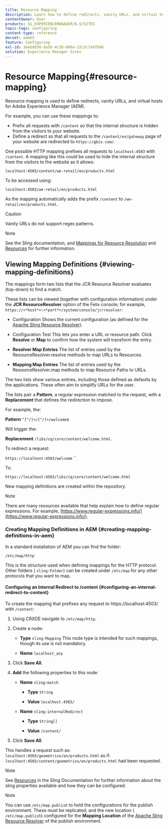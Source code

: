 ```yaml
---
title: Resource Mapping
description: Learn how to define redirects, vanity URLs, and virtual hosts for Adobe Experience Manager by using resource mapping.
contentOwner: User
products: SG_EXPERIENCEMANAGER/6.5/SITES
topic-tags: configuring
content-type: reference
docset: aem65
feature: Configuring
exl-id: 3eebdd38-da5b-4c38-868a-22c3c7a97b66
solution: Experience Manager Sites
---
```

# Resource Mapping{#resource-mapping}

Resource mapping is used to define redirects, vanity URLs, and virtual hosts for Adobe Experience Manager (AEM).

For example, you can use these mappings to:

* Prefix all requests with `/content` so that the internal structure is hidden from the visitors to your website.
* Define a redirect so that all requests to the `/content/en/gateway` page of your website are redirected to `https://gbiv.com/`.

One possible HTTP mapping prefixes all requests to `localhost:4503` with `/content`. A mapping like this could be used to hide the internal structure from the visitors to the website as it allows:

`localhost:4503/content/we-retail/en/products.html`

To be accessed using:

`localhost:4503/we-retail/en/products.html`

As the mapping automatically adds the prefix `/content` to `/we-retail/en/products.html`.

>[!CAUTION]
>
>Vanity URLs do not support regex patterns.

>[!NOTE]
>
>See the Sling documentation, and [Mappings for Resource Resolution](https://sling.apache.org/documentation/the-sling-engine/mappings-for-resource-resolution.html) and [Resources](https://sling.apache.org/documentation/the-sling-engine/resources.html) for further information.

## Viewing Mapping Definitions {#viewing-mapping-definitions}

The mappings form two lists that the JCR Resource Resolver evaluates (top-down) to find a match.

These lists can be viewed (together with configuration information) under the **JCR ResourceResolver** option of the Felix console; for example, `https://<*host*>:<*port*>/system/console/jcrresolver`:

* Configuration
  Shows the current configuration (as defined for the [Apache Sling Resource Resolver](/help/sites-deploying/osgi-configuration-settings.md#apacheslingresourceresolver)).

* Configuration Test
  This lets you enter a URL or resource path. Click **Resolve** or **Map** to confirm how the system will transform the entry.

* **Resolver Map Entries**
  The list of entries used by the ResourceResolver.resolve methods to map URLs to Resources.

* **Mapping Map Entries**
  The list of entries used by the ResourceResolver.map methods to map Resource Paths to URLs.

The two lists show various entries, including those defined as defaults by the applications. These often aim to simplify URLs for the user.

The lists pair a **Pattern**, a regular expression matched to the request, with a **Replacement** that defines the redirection to impose.

For example, the:

**Pattern** `^[^/]+/[^/]+/welcome$`

Will trigger the:

**Replacement** `/libs/cq/core/content/welcome.html`.

To redirect a request:

`https://localhost:4503/welcome` ``

To:

`https://localhost:4503/libs/cq/core/content/welcome.html`

New mapping definitions are created within the repository.

>[!NOTE]
>
>There are many resources available that help explain how to define regular expressions. For example, [https://www.regular-expressions.info/](https://www.regular-expressions.info/).

### Creating Mapping Definitions in AEM {#creating-mapping-definitions-in-aem}

In a standard installation of AEM you can find the folder:

`/etc/map/http`

This is the structure used when defining mappings for the HTTP protocol. Other folders ( `sling:Folder`) can be created under `/etc/map` for any other protocols that you want to map.

#### Configuring an Internal Redirect to /content {#configuring-an-internal-redirect-to-content}

To create the mapping that prefixes any request to https://localhost:4503/ with `/content`:

1. Using CRXDE navigate to `/etc/map/http`.

1. Create a node:

    * **Type** `sling:Mapping`
      This node type is intended for such mappings, though its use is not mandatory.

    * **Name** `localhost_any`

1. Click **Save All**.
1. **Add** the following properties to this node:

    * **Name** `sling:match`

        * **Type** `String`

        * **Value** `localhost.4503/`

    * **Name** `sling:internalRedirect`

        * **Type** `String[]`

        * **Value** `/content/`

1. Click **Save All**.

This handles a request such as:
`localhost:4503/geometrixx/en/products.html`
as if:
`localhost:4503/content/geometrixx/en/products.html`
had been requested.

>[!NOTE]
>
>See [Resources](https://sling.apache.org/documentation/the-sling-engine/resources.html) in the Sling Documentation for further information about the sling properties available and how they can be configured.

>[!NOTE]
>
>You can use `/etc/map.publish` to hold the configurations for the publish environment. These must be replicated, and the new location ( `/etc/map.publish`) configured for the **Mapping Location** of the [Apache Sling Resource Resolver](/help/sites-deploying/osgi-configuration-settings.md#apacheslingresourceresolver) of the publish environment.

